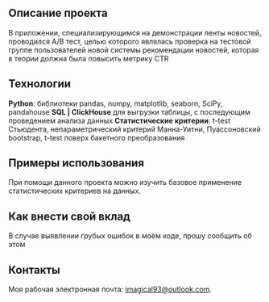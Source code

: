 ## Описание проекта
В приложении, специализирующимся на демонстрации ленты новостей, проводился A/B тест, целью которого являлась проверка на тестовой группе пользователей новой системы рекомендации новостей, которая в теории должна была повысить метрику CTR

## Технологии
**Python**: библиотеки pandas, numpy, matplotlib, seaborn, SciPy, pandahouse
**SQL | ClickHouse** для выгрузки таблицы, с последующим проведением анализа данных
**Статистические критерии**: t-test Стьюдента, непараметрический критерий Манна-Уитни, Пуассоновский bootstrap, t-test поверх бакетного преобразования

## Примеры использования
При помощи данного проекта можно изучить базовое применение статистических критериев на данных.

## Как внести свой вклад
В случае выявлении грубых ошибок в моём коде, прошу сообщить об этом

## Контакты
Моя рабочая электронная почта: imagical93@outlook.com.

